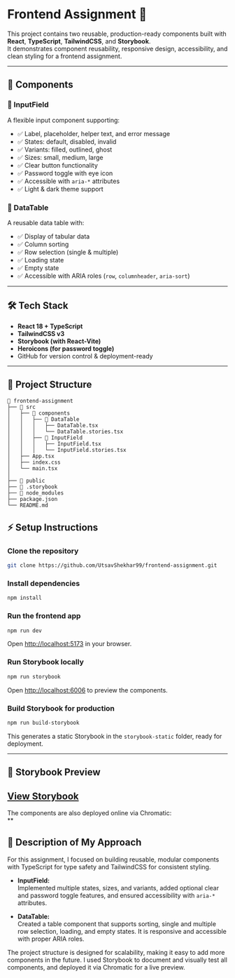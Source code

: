 # Frontend Assignment 🚀

This project contains two reusable, production-ready components built with **React**, **TypeScript**, **TailwindCSS**, and **Storybook**.  
It demonstrates component reusability, responsive design, accessibility, and clean styling for a frontend assignment.

---

## 📌 Components

### 🔹 InputField
A flexible input component supporting:
- ✅ Label, placeholder, helper text, and error message
- ✅ States: default, disabled, invalid
- ✅ Variants: filled, outlined, ghost
- ✅ Sizes: small, medium, large
- ✅ Clear button functionality
- ✅ Password toggle with eye icon
- ✅ Accessible with `aria-*` attributes
- ✅ Light & dark theme support

### 🔹 DataTable
A reusable data table with:
- ✅ Display of tabular data
- ✅ Column sorting
- ✅ Row selection (single & multiple)
- ✅ Loading state
- ✅ Empty state
- ✅ Accessible with ARIA roles (`row`, `columnheader`, `aria-sort`)

---

## 🛠️ Tech Stack

- **React 18 + TypeScript**
- **TailwindCSS v3**
- **Storybook (with React-Vite)**
- **Heroicons (for password toggle)**
- GitHub for version control & deployment-ready

---

## 📂 Project Structure

```plaintext
📂 frontend-assignment
├── 📂 src
│   ├── 📂 components
│   │   ├── 📂 DataTable
│   │   │   ├── DataTable.tsx
│   │   │   └── DataTable.stories.tsx
│   │   ├── 📂 InputField
│   │   │   ├── InputField.tsx
│   │   │   └── InputField.stories.tsx
│   ├── App.tsx
│   ├── index.css
│   └── main.tsx
│
├── 📂 public
├── 📂 .storybook
├── 📂 node_modules
├── package.json
└── README.md
```
## ⚡ Setup Instructions

### Clone the repository

```bash
git clone https://github.com/UtsavShekhar99/frontend-assignment.git
```

### Install dependencies

```bash
npm install
```

### Run the frontend app

```bash
npm run dev
```

Open [http://localhost:5173](http://localhost:5173) in your browser.

### Run Storybook locally

```bash
npm run storybook
```

Open [http://localhost:6006](http://localhost:6006) to preview the components.

### Build Storybook for production

```bash
npm run build-storybook
```

This generates a static Storybook in the `storybook-static` folder, ready for deployment.

---

## 🔹 Storybook Preview  
[**View Storybook**](https://68a590482b617b1d3d3b688c-cytwgwqbya.chromatic.com/?path=/story/components-datatable--default)
---
The components are also deployed online via Chromatic:  
**

## 📝 Description of My Approach

For this assignment, I focused on building reusable, modular components with TypeScript for type safety and TailwindCSS for consistent styling.

- **InputField:**  
  Implemented multiple states, sizes, and variants, added optional clear and password toggle features, and ensured accessibility with `aria-*` attributes.

- **DataTable:**  
  Created a table component that supports sorting, single and multiple row selection, loading, and empty states. It is responsive and accessible with proper ARIA roles.

The project structure is designed for scalability, making it easy to add more components in the future. I used Storybook to document and visually test all components, and deployed it via Chromatic for a live preview.
